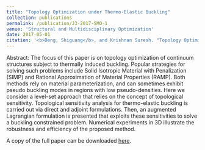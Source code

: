 ```yaml
---
title: "Topology Optimization under Thermo-Elastic Buckling"
collection: publications
permalink: /publication/J3-2017-SMO-1
venue: 'Structural and Multidisciplinary Optimization'
date: 2017-05-01
citation: '<b>Deng, Shiguang</b>, and Krishnan Suresh. "Topology Optimization under Thermo-Elastic Buckling." <i>Structural and Multidisciplinary Optimization</i> 55 (2017): 1759–1772.' 
---
```

Abstract: The focus of this paper is on topology optimization of continuum structures subject to thermally induced buckling. Popular strategies for solving such problems include Solid Isotropic Material with Penalization (SIMP) and Rational Approximation of Material Properties (RAMP). Both methods rely on material parameterization, and can sometimes exhibit pseudo buckling modes in regions with low pseudo-densities. Here we consider a level-set approach that relies on the concept of topological sensitivity. Topological sensitivity analysis for thermo-elastic buckling is carried out via direct and adjoint formulations. Then, an augmented Lagrangian formulation is presented that exploits these sensitivities to solve a buckling constrained problem. Numerical experiments in 3D illustrate the robustness and efficiency of the proposed method. 

A copy of the full paper can be downloaded [here](/files/J3-2017-SMO-1.pdf).